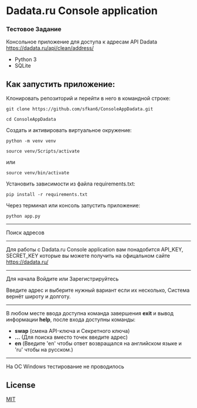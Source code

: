 
# Dadata.ru Console application

### Тестовое Задание
Консольное приложение для доступа к адресам API Dadata
https://dadata.ru/api/clean/address/

+ Python 3
+ SQLite

## Как запустить приложение:
Клонировать репозиторий и перейти в него в командной строке:

```
git clone https://github.com/sfkan6/ConsoleAppDadata.git
```

```
cd ConsoleAppDadata
```

Cоздать и активировать виртуальное окружение:
```
python -m venv venv
```

```
source venv/Scripts/activate
```

или

```
source venv/bin/activate
```

Установить зависимости из файла requirements.txt:

```
pip install -r requirements.txt
```

Через терминал или консоль запустить приложение:
```
python app.py
```
<hr>

Поиск адресов

<hr>

Для работы с Dadata.ru Console application вам понадобится
API_KEY, SECRET_KEY которые вы можете получить на офицальном сайте
https://dadata.ru/

<hr>

Для начала Войдите или Зарегистрируйтесь

Введите адрес и выберите нужный вариант если их несколько,
Система вернёт широту и долготу.        

<hr>

В любом месте ввода доступна команда 
завершения **exit** и вывод информации **help**,
после входа доступны команды:
+ **swap** (смена API-ключа и Секретного ключа)
+ **...** (Для поиска вместо точек введите адрес)
+ **en** (Введите 'en' чтобы ответ возвращался на английском языке и 
'ru' чтобы на русском.)  

<hr>

На ОС Windows тестирование не проводилось

## License
[MIT](https://choosealicense.com/licenses/mit/)
